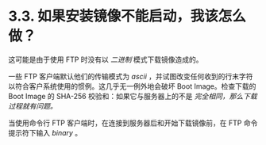 # 3.3. 如果安装镜像不能启动，我该怎么做？

这可能是由于使用 FTP 时没有以 *二进制* 模式下载镜像造成的。

一些 FTP 客户端默认他们的传输模式为 *ascii* ，并试图改变任何收到的行末字符以符合客户系统使用的惯例。这几乎无一例外地会破坏 Boot Image。检查下载的 Boot Image 的 SHA-256 校验和：如果它与服务器上的不是 *完全相同，那么下载过程就有问题。*

当使用命令行 FTP 客户端时，在连接到服务器后和开始下载镜像前，在 FTP 命令提示符下输入 *binary* 。
